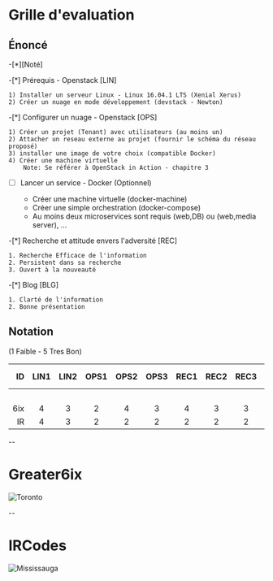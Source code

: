 # Grille d'evaluation


## Énoncé

-[*][Noté]

-[*] Prérequis - Openstack  [LIN]

    1) Installer un serveur Linux - Linux 16.04.1 LTS (Xenial Xerus)
    2) Créer un nuage en mode développement (devstack - Newton)

-[*] Configurer un nuage - Openstack  [OPS] 

    1) Créer un projet (Tenant) avec utilisateurs (au moins un)
    2) Attacher un reseau externe au projet (fournir le schéma du réseau proposé)
    3) installer une image de votre choix (compatible Docker)
    4) Créer une machine virtuelle
        Note: Se référer à OpenStack in Action - chapitre 3

-[ ] Lancer un service - Docker (Optionnel) 

    * Créer une machine virtuelle (docker-machine)
    * Créer une simple orchestration (docker-compose)
    * Au moins deux microservices sont requis (web,DB) ou (web,media server), ...

-[*] Recherche et attitude envers l'adversité [REC]

    1. Recherche Efficace de l'information
    2. Persistent dans sa recherche
    3. Ouvert à la nouveauté

-[*] Blog [BLG]

    1. Clarté de l'information
    2. Bonne présentation

## Notation 

(1 Faible - 5 Tres Bon)

| ID  |LIN1|LIN2|OPS1|OPS2|OPS3|REC1|REC2|REC3|BLG1|BLG2| Points (10 * 5 = 50)             |
|----:|:--:|:--:|:--:|:--:|:--:|:--:|:--:|:--:|:--:|:--:|----------------------------------|  
|     |    |    |    |    |    |    |    |    |    |    | Comments                         |
| 6ix | 4  | 3  | 2  |  4 |  3 | 4  |  3 |  3 |  3 |  3 |                                  |  
| IR  | 4  | 3  | 2  |  2 |  2 | 2  |  2 |  2 |  3 |  3 |                                  |  

--

# Greater6ix

![Toronto](http://10.13.237.2)

--

# IRCodes

![Mississauga](http://10.13.237.3)

